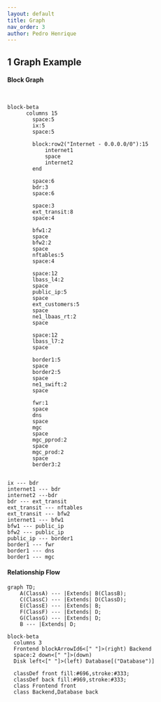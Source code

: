 ```yaml
---
layout: default
title: Graph
nav_order: 3
author: Pedro Henrique
---
```


<!-- - Begin: importing scripts -->
<!-- <script src="https://cdnjs.cloudflare.com/ajax/libs/mermaid/8.8.2/mermaid.min.js" integrity="sha512-x8NWYlEsC86ngfO24tbxW6pMuyn9gYnwEW0FcSobohDc3iLCXhmRkqYXgTfE7Jwy2YCTnHRfyum8LUIiyvmgWQ==" crossorigin="anonymous"></script> -->
<!--- End: importing scripts -->

<!-- IMPORT LAST VERSION https://www.jsdelivr.com/package/npm/mermaid -->
<!-- <script type="module">
import mermaid from 'https://cdn.jsdelivr.net/npm/mermaid@11.4.1/+esm'
</script> -->

## 1 Graph Example

#### Block Graph

<!-- %%{
  init: {
    'theme': 'base',
    'themeVariables': {
      'primaryColor': '#BB2528',
      'primaryTextColor': '#fff',
      'primaryBorderColor': '#7C0000',
      'lineColor': '#F8B229',
      'secondaryColor': '#006100',
      'tertiaryColor': '#fff'
    }
  }
}%% -->

```mermaid 


block-beta
      columns 15
        space:5
        ix:5
        space:5

        block:row2("Internet - 0.0.0.0/0"):15
            internet1
            space
            internet2
        end

        space:6
        bdr:3
        space:6

        space:3
        ext_transit:8
        space:4

        bfw1:2
        space
        bfw2:2
        space
        nftables:5
        space:4

        space:12
        lbass_l4:2
        space
        public_ip:5
        space
        ext_customers:5
        space
        ne1_lbaas_rt:2
        space

        space:12
        lbass_l7:2
        space

        border1:5
        space
        border2:5
        space
        ne1_swift:2
        space
        
        fwr:1
        space
        dns
        space
        mgc
        space
        mgc_pprod:2
        space
        mgc_prod:2
        space
        berder3:2


ix --- bdr
internet1 --- bdr
internet2 ---bdr
bdr --- ext_transit
ext_transit --- nftables
ext_transit --- bfw2
internet1 --- bfw1
bfw1 --- public_ip
bfw2 --- public_ip
public_ip --- border1
border1 --- fwr
border1 --- dns
border1 --- mgc        
```


#### Relationship Flow

```mermaid
graph TD;
    A(ClassA) --- |Extends| B(ClassB);
    C(ClassC) --- |Extends| D(ClassD);
    E(ClassE) --- |Extends| B;
    F(ClassF) --- |Extends| D;
    G(ClassG) --- |Extends| D;
    B --- |Extends| D;
```



```mermaid
block-beta
  columns 3
  Frontend blockArrowId6<[" "]>(right) Backend
  space:2 down<[" "]>(down)
  Disk left<[" "]>(left) Database[("Database")]

  classDef front fill:#696,stroke:#333;
  classDef back fill:#969,stroke:#333;
  class Frontend front
  class Backend,Database back
```